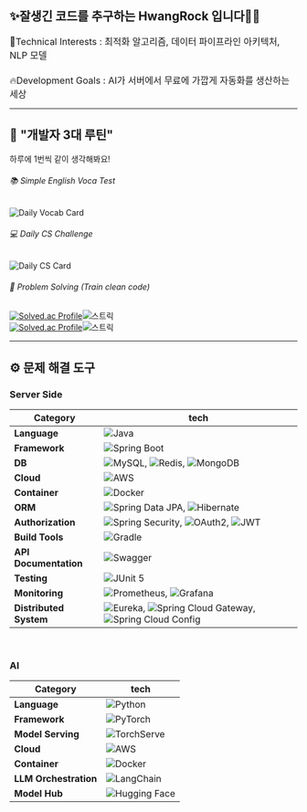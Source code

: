 ✨잘생긴 코드를 추구하는 HwangRock 입니다🧑‍💻
---
<span style="font-size: 16px;">
  🔎Technical Interests : 최적화 알고리즘, 데이터 파이프라인 아키텍처, NLP 모델
</br></br>
  🔥Development Goals : AI가 서버에서 무료에 가깝게 자동화를 생산하는 세상
</span>

---

## 📆 "개발자 3대 루틴"
하루에 1번씩 같이 생각해봐요!  

###### 📚 Simple English Voca Test
![Daily Vocab Card](https://notion-serverless-voca.vercel.app/api/words/dailycard?name=HwangRock)

###### 💻 Daily CS Challenge
![Daily CS Card](https://notion-serverless-voca.vercel.app/api/cs/daily?name=HwangRock)

###### 🧩 Problem Solving (Train clean code)
[![Solved.ac Profile](http://mazassumnida.wtf/api/v2/generate_badge?boj=peter9244)](https://solved.ac/peter9244/)![스트릭](http://mazandi.herokuapp.com/api?handle=peter9244&theme=dark)<br>
[![Solved.ac Profile](http://mazassumnida.wtf/api/v2/generate_badge?boj=hwangrock)](https://solved.ac/hwangrock/)![스트릭](http://mazandi.herokuapp.com/api?handle=hwangrock&theme=dark)

---

## ⚙️ 문제 해결 도구
### Server Side

| Category            | tech                                                                                                                                                                                                                                                                                                                       |
|---------------------|----------------------------------------------------------------------------------------------------------------------------------------------------------------------------------------------------------------------------------------------------------------------------------------------------------------------------|
| **Language**        | ![Java](https://img.shields.io/badge/-Java-05122A?style=flat&logo=java&logoColor=white)                                                                                                                                                                                                                                       |
| **Framework**       | ![Spring Boot](https://img.shields.io/badge/-Spring%20Boot-05122A?style=flat&logo=springboot&logoColor=6DB33F)                                                                                                                                                                                                                |
| **DB**        | ![MySQL](https://img.shields.io/badge/-MySQL-05122A?style=flat&logo=mysql&logoColor=white), ![Redis](https://img.shields.io/badge/-Redis-05122A?style=flat&logo=redis&logoColor=DC382D), ![MongoDB](https://img.shields.io/badge/-MongoDB-05122A?style=flat&logo=mongodb&logoColor=47A248)                                      |
| **Cloud**           | ![AWS](https://img.shields.io/badge/-AWS-05122A?style=flat&logo=amazon-aws&logoColor=FF9900)                                                                                                                                                                                                                                  |
| **Container**       | ![Docker](https://img.shields.io/badge/-Docker-05122A?style=flat&logo=docker&logoColor=2496ED)                                                                                                                                                                                                                                |
| **ORM**             | ![Spring Data JPA](https://img.shields.io/badge/-Spring%20Data%20JPA-05122A?style=flat&logo=spring&logoColor=6DB33F), ![Hibernate](https://img.shields.io/badge/-Hibernate-05122A?style=flat&logo=hibernate&logoColor=59666C)                                                                                                    |
| **Authorization**   | ![Spring Security](https://img.shields.io/badge/-Spring%20Security-05122A?style=flat&logo=springsecurity&logoColor=6DB33F), ![OAuth2](https://img.shields.io/badge/-OAuth2-05122A?style=flat&logo=oauth&logoColor=3EAAAF), ![JWT](https://img.shields.io/badge/-JWT-05122A?style=flat&logo=jsonwebtokens&logoColor=000000)         |
| **Build Tools**     | ![Gradle](https://img.shields.io/badge/-Gradle-05122A?style=flat&logo=gradle&logoColor=02303A)                                                                                                                                                                                                                                |
| **API Documentation** | ![Swagger](https://img.shields.io/badge/-Swagger-05122A?style=flat&logo=swagger&logoColor=85EA2D)                                                                                                                                                                                                                         |
| **Testing**         | ![JUnit 5](https://img.shields.io/badge/-JUnit%205-05122A?style=flat&logo=junit5&logoColor=25A162)                                                                                                                                                                                                                            |
| **Monitoring**      | ![Prometheus](https://img.shields.io/badge/-Prometheus-05122A?style=flat&logo=prometheus&logoColor=E6522C), ![Grafana](https://img.shields.io/badge/-Grafana-05122A?style=flat&logo=grafana&logoColor=F46800)                                                                              |
| **Distributed System** | ![Eureka](https://img.shields.io/badge/-Eureka-05122A?style=flat&logo=spring&logoColor=6DB33F), ![Spring Cloud Gateway](https://img.shields.io/badge/-Spring%20Cloud%20Gateway-05122A?style=flat&logo=spring&logoColor=6DB33F), ![Spring Cloud Config](https://img.shields.io/badge/-Spring%20Cloud%20Config-05122A?style=flat&logo=spring&logoColor=6DB33F) |

<br>

### AI
| Category                   | tech                                                                                                                                                                                                                                                                                                                       |
|----------------------------|----------------------------------------------------------------------------------------------------------------------------------------------------------------------------------------------------------------------------------------------------------------------------------------------------------------------------|
| **Language**               | ![Python](https://img.shields.io/badge/-Python-05122A?style=flat&logo=python&logoColor)                                                                                                                                                                                                                                |
| **Framework**              | ![PyTorch](https://img.shields.io/badge/-PyTorch-05122A?style=flat&logo=pytorch&logoColor=EE4C2C)                                                                                                                                                                                                                             |
| **Model Serving**          | ![TorchServe](https://img.shields.io/badge/-TorchServe-05122A?style=flat&logo=pytorch&logoColor=EE4C2C)                                                                                                                                                                                                                      |
| **Cloud**                  | ![AWS](https://img.shields.io/badge/-AWS-05122A?style=flat&logo=amazon-aws&logoColor=FF9900)                                                                                                                                                                                                                                  |
| **Container**              | ![Docker](https://img.shields.io/badge/-Docker-05122A?style=flat&logo=docker&logoColor=2496ED)                                                                                                                                                                                                                                |
| **LLM Orchestration**      | ![LangChain](https://img.shields.io/badge/-LangChain-05122A?style=flat&logo=langchain&logoColor=FFD700)                                                                                                                                                                                                                       |
| **Model Hub** | ![Hugging Face](https://img.shields.io/badge/-Hugging%20Face-05122A?style=flat&logo=huggingface&logoColor=FFDD54)                                                                                                                                                                                                      |
